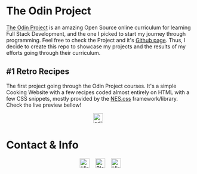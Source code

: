 # The Odin Project
[The Odin Project](https://www.theodinproject.com/about) is an amazing Open Source online curriculum for learning Full Stack Development, and the one I picked to start my journey through programming. Feel free to check the Project and it's [Github page](https://github.com/TheOdinProject/theodinproject). Thus, I decide to create this repo to showcase my projects and the results of my efforts going through their curriculum.

## #1 Retro Recipes
The first project going through the Odin Project courses. It's a simple Cooking Website with a few recipes coded almost entirely on HTML with a few CSS snippets, mostly provided by the [NES.css](https://nostalgic-css.github.io/NES.css/) framework/library. Check the live preview bellow!

<p align="center">
  <A HREF='https://victor-schumann.github.io/odin-project/' target='_blank'><img height='36' style='border:0px;height:26px;' src='https://img.shields.io/badge/Odin%20Project%20nº%201-RETRO RECIPES-red' border='0' alt='odin_project_#1'/></a>&nbsp;&nbsp;&nbsp;
</p>

# Contact & Info
<p align="center">
  <A HREF='https://linkedin.com/in/victor-schumann' target='_blank'><img height='36' style='border:0px;height:26px;' src='https://img.shields.io/badge/Hire%20me-LINKEDIN.COM-blue' border='0' alt='Hire me on Linkedin'/></a>&nbsp;&nbsp;&nbsp;
  <A HREF='https://linkedin.com/in/victor-schumann' target='_blank'><img height='36' style='border:0px;height:26px;' src='https://img.shields.io/badge/Follow%20me%20-WORDPRESS.ORG-black' border='0' alt='Blogging on VictorSchumann.com'/></a>&nbsp;&nbsp;&nbsp;
  <A HREF='https://ko-fi.com/victorschumann' target='_blank'><img height='36' style='border:0px;height:26px;' src='https://img.shields.io/badge/Buy%20me%20a%20%E2%98%95%EF%B8%8F%20-KO--FI.COM-ff69b4' border='0' alt='Hire me on Linkedin'/></a>
 </p>
